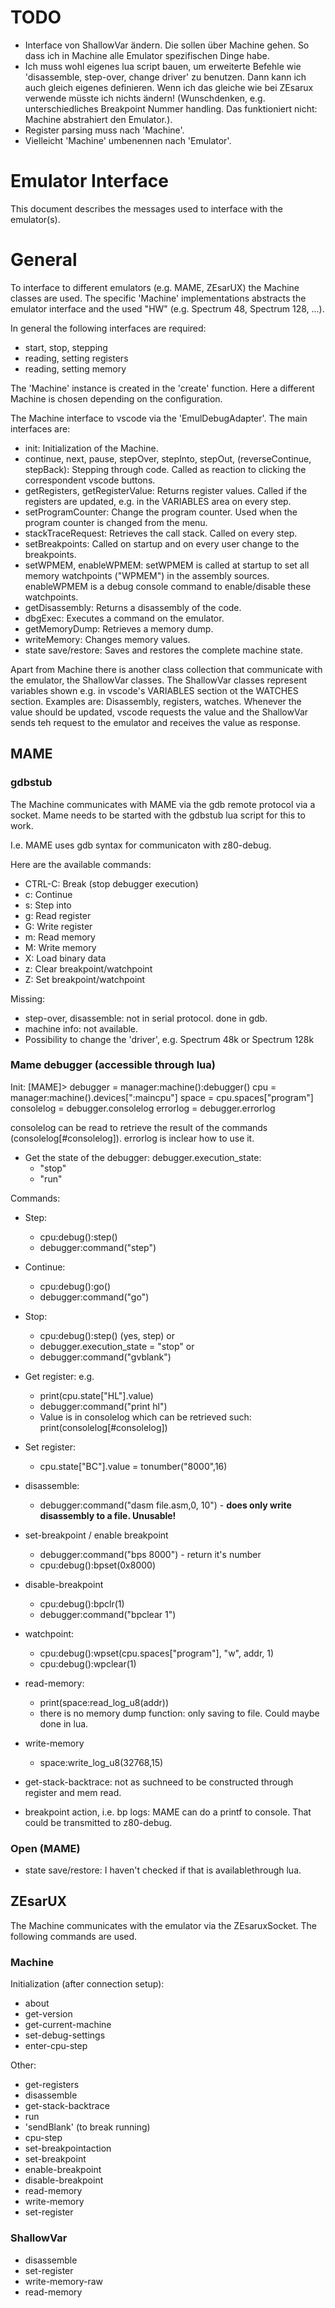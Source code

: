 
# TODO

- Interface von ShallowVar ändern. Die sollen über Machine gehen.
So dass ich in Machine alle Emulator spezifischen Dinge habe.
- Ich muss wohl eigenes lua script bauen, um erweiterte Befehle wie 'disassemble, step-over, change driver' zu benutzen. Dann kann ich auch gleich eigenes definieren. Wenn ich das gleiche wie bei ZEsarux verwende müsste ich nichts ändern! (Wunschdenken, e.g. unterschiedliches Breakpoint Nummer handling. Das funktioniert nicht: Machine abstrahiert den Emulator.).
- Register parsing muss nach 'Machine'.
- Vielleicht 'Machine' umbenennen nach 'Emulator'.


# Emulator Interface

This document describes the messages used to interface with the emulator(s).


# General

To interface to different emulators (e.g. MAME, ZEsarUX) the Machine classes are used. The specific 'Machine' implementations abstracts the emulator interface and the used "HW" (e.g. Spectrum 48, Spectrum 128, ...).

In general the following interfaces are required:
- start, stop, stepping
- reading, setting registers
- reading, setting memory

The 'Machine' instance is created in the 'create' function. Here a different Machine is chosen depending on the configuration.

The Machine interface to vscode via the 'EmulDebugAdapter'. The main interfaces are:
- init: Initialization of the Machine.
- continue, next, pause, stepOver, stepInto, stepOut, (reverseContinue, stepBack): Stepping through code. Called as reaction to clicking the correspondent vscode buttons.
- getRegisters, getRegisterValue: Returns register values. Called if the registers are updated, e.g. in the VARIABLES area on every step.
- setProgramCounter: Change the program counter. Used when the program counter is changed from the menu.
- stackTraceRequest: Retrieves the call stack. Called on every step.
- setBreakpoints: Called on startup and on every user change to the breakpoints.
- setWPMEM, enableWPMEM: setWPMEM is called at startup to set all memory watchpoints ("WPMEM") in the assembly sources. enableWPMEM is a debug console command to enable/disable these watchpoints.
- getDisassembly: Returns a disassembly of the code.
- dbgExec: Executes a command on the emulator.
- getMemoryDump: Retrieves a memory dump.
- writeMemory: Changes memory values.
- state save/restore: Saves and restores the complete machine state.

Apart from Machine there is another class collection that communicate with the emulator, the ShallowVar classes.
The ShallowVar classes represent variables shown e.g. in vscode's VARIABLES section ot the WATCHES section. Examples are: Disassembly, registers, watches.
Whenever the value should be updated, vscode requests the value and the ShallowVar sends teh request to the emulator and receives the value as response.


## MAME

### gdbstub

The Machine communicates with MAME via the gdb remote protocol via a  socket. Mame needs to be started with the gdbstub lua script for this to work.

I.e. MAME uses gdb syntax for communicaton with z80-debug.

Here are the available commands:
- CTRL-C: Break (stop debugger execution)
- c: Continue
- s: Step into
- g: Read register
- G: Write register
- m: Read memory
- M: Write memory
- X: Load binary data
- z: Clear breakpoint/watchpoint
- Z: Set breakpoint/watchpoint

Missing:
- step-over, disassemble: not in serial protocol. done in gdb.
- machine info: not available.
- Possibility to change the 'driver', e.g. Spectrum 48k or Spectrum 128k


### Mame debugger (accessible through lua)

Init:
[MAME]>
debugger = manager:machine():debugger()
cpu = manager:machine().devices[":maincpu"]
space = cpu.spaces["program"]
consolelog = debugger.consolelog
errorlog = debugger.errorlog


consolelog can be read to retrieve the result of the commands (consolelog[#consolelog]).
errorlog is inclear how to use it.

- Get the state of the debugger: debugger.execution_state:
	- "stop"
	- "run"

Commands:
- Step:
	- cpu:debug():step()
	- debugger:command("step")
- Continue:
	- cpu:debug():go()
	- debugger:command("go")
- Stop:
	- cpu:debug():step() (yes, step) or
	- debugger.execution_state = "stop" or
	- debugger:command("gvblank")
- Get register: e.g.
	- print(cpu.state["HL"].value)
	- debugger:command("print hl")
	- Value is in consolelog which can be retrieved such: print(consolelog[#consolelog])
- Set register:
	- cpu.state["BC"].value = tonumber("8000",16)
- disassemble:
	- debugger:command("dasm file.asm,0, 10") - **does only write disassembly to a file. Unusable!**
- set-breakpoint / enable breakpoint
	- debugger:command("bps 8000") - return it's number
	- cpu:debug():bpset(0x8000)
- disable-breakpoint
	- cpu:debug():bpclr(1)
	- debugger:command("bpclear 1")
- watchpoint:
	- cpu:debug():wpset(cpu.spaces["program"], "w", addr, 1)
	- cpu:debug():wpclear(1)
- read-memory:
	- print(space:read_log_u8(addr))
	- there is no memory dump function: only saving to file. Could maybe done in lua.
- write-memory
	- space:write_log_u8(32768,15)

- get-stack-backtrace: not as suchneed to be constructed through register and mem read.

- breakpoint action, i.e. bp logs: MAME can do a printf to console. That could be transmitted to z80-debug.

### Open (MAME)

- state save/restore: I haven't checked if that is availablethrough lua.


## ZEsarUX

The Machine communicates with the emulator via the ZEsaruxSocket.
The following commands are used.

### Machine

Initialization (after connection setup):
- about
- get-version
- get-current-machine
- set-debug-settings
- enter-cpu-step

Other:
- get-registers
- disassemble
- get-stack-backtrace
- run
- 'sendBlank' (to break running)
- cpu-step
- set-breakpointaction
- set-breakpoint
- enable-breakpoint
- disable-breakpoint
- read-memory
- write-memory
- set-register


### ShallowVar

- disassemble
- set-register
- write-memory-raw
- read-memory



